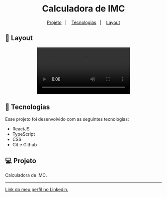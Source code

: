 <h1 align="center"> Calculadora de IMC </h1>

<p align="center">
  <a href="#-projeto">Projeto</a>&nbsp;&nbsp;&nbsp;|&nbsp;&nbsp;&nbsp;
  <a href="#-tecnologias">Tecnologias</a>&nbsp;&nbsp;&nbsp;|&nbsp;&nbsp;&nbsp;
  <a href="#-layout">Layout</a>
</p>

## 🔖 Layout

<p align="center">
  <video src="https://user-images.githubusercontent.com/111329429/198901114-8c5d22e7-e0a9-4930-ab78-463164ccf194.mp4">
</p>

## 🚀 Tecnologias

Esse projeto foi desenvolvido com as seguintes tecnologias:

- ReactJS
- TypeScript
- CSS
- Git e Github

## 💻 Projeto

Calculadora de IMC.

---

[Link do meu perfil no Linkedin.](https://www.linkedin.com/in/felipe-moises-4a1b58248/) 
